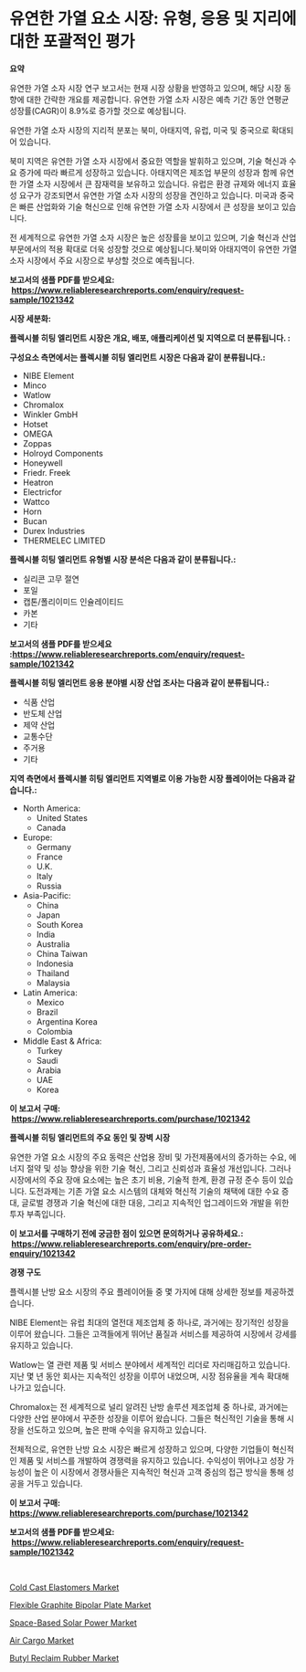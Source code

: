 <p><h1>유연한 가열 요소 시장: 유형, 응용 및 지리에 대한 포괄적인 평가</h1></p><p><strong>요약</strong></p>
<p><p>유연한 가열 소자 시장 연구 보고서는 현재 시장 상황을 반영하고 있으며, 해당 시장 동향에 대한 간략한 개요를 제공합니다. 유연한 가열 소자 시장은 예측 기간 동안 연평균 성장률(CAGR)이 8.9%로 증가할 것으로 예상됩니다.</p><p>유연한 가열 소자 시장의 지리적 분포는 북미, 아태지역, 유럽, 미국 및 중국으로 확대되어 있습니다.</p><p>북미 지역은 유연한 가열 소자 시장에서 중요한 역할을 발휘하고 있으며, 기술 혁신과 수요 증가에 따라 빠르게 성장하고 있습니다. 아태지역은 제조업 부문의 성장과 함께 유연한 가열 소자 시장에서 큰 잠재력을 보유하고 있습니다. 유럽은 환경 규제와 에너지 효율성 요구가 강조되면서 유연한 가열 소자 시장의 성장을 견인하고 있습니다. 미국과 중국은 빠른 산업화와 기술 혁신으로 인해 유연한 가열 소자 시장에서 큰 성장을 보이고 있습니다.</p><p>전 세계적으로 유연한 가열 소자 시장은 높은 성장률을 보이고 있으며, 기술 혁신과 산업 부문에서의 적용 확대로 더욱 성장할 것으로 예상됩니다.북미와 아태지역이 유연한 가열 소자 시장에서 주요 시장으로 부상할 것으로 예측됩니다.</p></p>
<p><strong>보고서의 샘플 PDF를 받으세요: &nbsp;<a href="https://www.reliableresearchreports.com/enquiry/request-sample/1021342">https://www.reliableresearchreports.com/enquiry/request-sample/1021342</a></strong></p>
<p><strong>시장 세분화:</strong></p>
<p><strong> 플렉시블 히팅 엘리먼트 시장은 개요, 배포, 애플리케이션 및 지역으로 더 분류됩니다. :</strong></p>
<p><strong>구성요소 측면에서는 플렉시블 히팅 엘리먼트 시장은 다음과 같이 분류됩니다.:</strong></p>
<p><ul><li>NIBE Element</li><li>Minco</li><li>Watlow</li><li>Chromalox</li><li>Winkler GmbH</li><li>Hotset</li><li>OMEGA</li><li>Zoppas</li><li>Holroyd Components</li><li>Honeywell</li><li>Friedr. Freek</li><li>Heatron</li><li>Electricfor</li><li>Wattco</li><li>Horn</li><li>Bucan</li><li>Durex Industries</li><li>THERMELEC LIMITED</li></ul></p>
<p><strong> 플렉시블 히팅 엘리먼트 유형별 시장 분석은 다음과 같이 분류됩니다.:</strong></p>
<p><ul><li>실리콘 고무 절연</li><li>포일</li><li>캡톤/폴리이미드 인슐레이티드</li><li>카본</li><li>기타</li></ul></p>
<p><strong>보고서의 샘플 PDF를 받으세요 :<a href="https://www.reliableresearchreports.com/enquiry/request-sample/1021342">https://www.reliableresearchreports.com/enquiry/request-sample/1021342</a></strong></p>
<p><strong> 플렉시블 히팅 엘리먼트 응용 분야별 시장 산업 조사는 다음과 같이 분류됩니다.:</strong></p>
<p><ul><li>식품 산업</li><li>반도체 산업</li><li>제약 산업</li><li>교통수단</li><li>주거용</li><li>기타</li></ul></p>
<p><strong>지역 측면에서 플렉시블 히팅 엘리먼트 지역별로 이용 가능한 시장 플레이어는 다음과 같습니다.:</strong></p>
<p><ul>
    <li>
        North America:
        <ul>
            <li>United States</li>
            <li>Canada</li>
        </ul>
    </li>
    <li>
        Europe:
        <ul>
            <li>Germany</li>
            <li>France</li>
            <li>U.K.</li>
            <li>Italy</li>
            <li>Russia</li>
        </ul>
    </li>
    <li>
        Asia-Pacific:
        <ul>
            <li>China</li>
            <li>Japan</li>
            <li>South Korea</li>
            <li>India</li>
            <li>Australia</li>
            <li>China Taiwan</li>
            <li>Indonesia</li>
            <li>Thailand</li>
            <li>Malaysia</li>
        </ul>
    </li>
    <li>
        Latin America:
        <ul>
            <li>Mexico</li>
            <li>Brazil</li>
            <li>Argentina Korea</li>
            <li>Colombia</li>
        </ul>
    </li>
    <li>
        Middle East & Africa:
        <ul>
            <li>Turkey</li>
            <li>Saudi</li>
            <li>Arabia</li>
            <li>UAE</li>
            <li>Korea</li>
        </ul>
    </li>
    </ul></p>
<p><strong>이 보고서 구매: &nbsp;<a href="https://www.reliableresearchreports.com/purchase/1021342">https://www.reliableresearchreports.com/purchase/1021342</a></strong></p>
<p><strong>플렉시블 히팅 엘리먼트의 주요 동인 및 장벽 시장</strong></p>
<p><p>유연한 가열 요소 시장의 주요 동력은 산업용 장비 및 가전제품에서의 증가하는 수요, 에너지 절약 및 성능 향상을 위한 기술 혁신, 그리고 신뢰성과 효율성 개선입니다. 그러나 시장에서의 주요 장애 요소에는 높은 초기 비용, 기술적 한계, 환경 규정 준수 등이 있습니다. 도전과제는 기존 가열 요소 시스템의 대체와 혁신적 기술의 채택에 대한 수요 증대, 글로벌 경쟁과 기술 혁신에 대한 대응, 그리고 지속적인 업그레이드와 개발을 위한 투자 부족입니다.</p></p>
<p><strong>이 보고서를 구매하기 전에 궁금한 점이 있으면 문의하거나 공유하세요.: &nbsp;<a href="https://www.reliableresearchreports.com/enquiry/pre-order-enquiry/1021342">https://www.reliableresearchreports.com/enquiry/pre-order-enquiry/1021342</a></strong></p>
<p><strong>경쟁 구도</strong></p>
<p><p>플렉시블 난방 요소 시장의 주요 플레이어들 중 몇 가지에 대해 상세한 정보를 제공하겠습니다.</p><p>NIBE Element는 유럽 최대의 열전대 제조업체 중 하나로, 과거에는 장기적인 성장을 이루어 왔습니다. 그들은 고객들에게 뛰어난 품질과 서비스를 제공하여 시장에서 강세를 유지하고 있습니다.</p><p>Watlow는 열 관련 제품 및 서비스 분야에서 세계적인 리더로 자리매김하고 있습니다. 지난 몇 년 동안 회사는 지속적인 성장을 이루어 내었으며, 시장 점유율을 계속 확대해 나가고 있습니다.</p><p>Chromalox는 전 세계적으로 널리 알려진 난방 솔루션 제조업체 중 하나로, 과거에는 다양한 산업 분야에서 꾸준한 성장을 이루어 왔습니다. 그들은 혁신적인 기술을 통해 시장을 선도하고 있으며, 높은 판매 수익을 유지하고 있습니다.</p><p>전체적으로, 유연한 난방 요소 시장은 빠르게 성장하고 있으며, 다양한 기업들이 혁신적인 제품 및 서비스를 개발하여 경쟁력을 유지하고 있습니다. 수익성이 뛰어나고 성장 가능성이 높은 이 시장에서 경쟁사들은 지속적인 혁신과 고객 중심의 접근 방식을 통해 성공을 거두고 있습니다.</p></p>
<p><strong>이 보고서 구매: &nbsp; <a href="https://www.reliableresearchreports.com/purchase/1021342">https://www.reliableresearchreports.com/purchase/1021342</a></strong></p>
<p><strong>보고서의 샘플 PDF를 받으세요: &nbsp;<a href="https://www.reliableresearchreports.com/enquiry/request-sample/1021342">https://www.reliableresearchreports.com/enquiry/request-sample/1021342</a></strong><strong></strong></p>
<p>&nbsp;</p>
<p><p><a href="https://github.com/jhcraigie/Market-Research-Report-List-2/blob/main/cold-cast-elastomers-market.md">Cold Cast Elastomers Market</a></p><p><a href="https://view.publitas.com/reportprime-1/flexible-graphite-bipolar-plate-market-provides-a-comprehensive-analysis-including-a-macro-overview-of-the-market-as-well-as-micro-details-such-as-market-size-and-competitive-landscape/">Flexible Graphite Bipolar Plate Market</a></p><p><a href="https://issuu.com/reportprime-2/docs/space-based-solar-power-market-size-2030.pptx">Space-Based Solar Power Market</a></p><p><a href="https://issuu.com/reportprime-2/docs/air-cargo-market-size-2030.pptx">Air Cargo Market</a></p><p><a href="https://changeable-paste-463.notion.site/Butyl-Reclaim-Rubber-Market-Size-Share-Trends-Analysis-Report-By-Material-By-Type-By-End-user--4c30dfddd45c41938c2c8a68c0e47fc9">Butyl Reclaim Rubber Market</a></p></p>